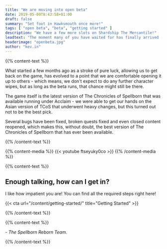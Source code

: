 ```yaml
---
title: "We are moving into open beta"
date: 2019-05-09T8:43:58+01:00
draft: false
summary: "Set foot in Hawksmouth once more!"
tags: [ "open beta", "beta", "getting started" ]
description: "We have a few more slots on Shardship The Mercantile!"
leadtext: "The moment many of you have waited for has finally arrived - we are opening up the game to everybody!"
headerimage: "openbeta.jpg"
author: "kev.in"
---
```


{{% content-text %}}

  <p>What started a few months ago as a stroke of pure luck, allowing us to get back on the game, has evolved to a point that we are comfortable opening it up to others - which means, we don't expect to do any further character wipes, but as long as the beta runs, that chance might still be there.</p>
  <p>The game itself is the latest version of The Chronicles of Spellborn that was available running under Acclaim - we were able to get our hands on the Asian version of TCoS that underwent heavy changes, but this turned out not to be the best pick.</p>
  <p>Several bugs have been fixed, broken quests fixed and even closed content reopened, which makes this, without doubt, the best version of The Chronicles of Spellborn that has ever been available.</p>

{{% /content-text %}}


{{% content-media %}}
  {{< youtube ftseyuky0co >}}
{{% /content-media %}}


{{% content-text %}}

  <h2>Enough talking, how can I get in?</h2>
  <p>I like how impatient you are! You can find all the required steps right here!</p>
  <p>{{< cta url="/content/getting-started/" title="Getting Started" >}}</p>

{{% /content-text %}}


{{% content-text %}}

  <p><i>- The Spellborn Reborn Team.</i></p>

{{% /content-text %}}